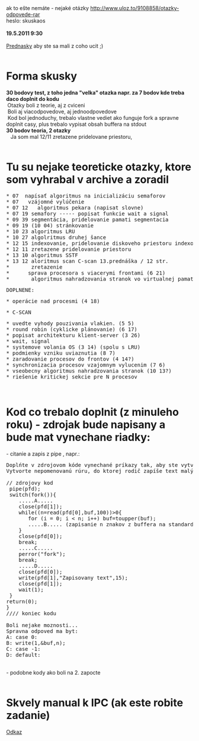 <div>ak to ešte nemáte - nejaké otázky <a href="http://www.uloz.to/9108858/otazky-odpovede-rar">http://www.uloz.to/9108858/otazky-odpovede-rar</a></div><div>heslo: skuskaos</div><div style="font-weight: bold; "><b><br></b></div><b>19.5.2011 9:30</b><div><div><br></div><div><a href="http://views.fm/vojto/os_prednasky">Prednasky</a> aby ste sa mali z coho ucit ;)</div><div><br></div><h1>Forma skusky</h1><div><b>30 bodovy test, z toho jedna "velka" otazka napr. za 7 bodov kde treba daco doplnit do kodu</b></div><div><b><span class="Apple-tab-span" style="white-space:pre">	</span><span class="Apple-style-span" style="font-weight: normal;">Otazky boli z teorie, aj z cviceni</span></b></div><div><b><span class="Apple-style-span" style="font-weight: normal;"><span class="Apple-tab-span" style="white-space:pre">	</span>Boli aj viacodpovedove, aj jednoodpovedove</span></b></div><div><b><span class="Apple-style-span" style="font-weight: normal;"><span class="Apple-tab-span" style="white-space:pre">	</span>Kod bol jednoduchy, trebalo vlastne vediet ako funguje fork a spravne doplnit casy, plus trebalo vypisat obsah buffera na stdout</span></b></div><div><b>30 bodov teoria, 2 otazky</b></div><div><span class="Apple-tab-span" style="white-space:pre">	</span>Ja som mal 12/11 zretazene pridelovane priestoru, </div><div><br></div><h1><b>Tu su nejake teoreticke otazky, ktore som vyhrabal v archive a zoradil</b></h1><div><pre>* 07<span class="Apple-tab-span" style="white-space: pre; ">	</span>napísať algoritmus na inicializáciu semaforov<br>* 07<span class="Apple-tab-span" style="white-space:pre">	</span>vzájomné vylúčenie<br>* 07 12<span class="Apple-tab-span" style="white-space:pre">	</span>algoritmus pekara (napisat slovne)<br>* 07 19 semafory ----- popisat funkcie wait a signal<br>* 09 39 segmentácia, pridelovanie pamati segmentacia<br>* 09 19 (10 04) stránkovanie<br>* 10 23 algoritmus LRU<br>* 10 27 algolritmus druhej šance<br>* 12 15 indexovanie, pridelovanie diskoveho priestoru indexovanim<br>* 12 11 zretazene pridelovanie priestoru<br>* 13 10 algoritmus SSTF<br>* 13 12 aloritmus scan C-scan 13.prednáška / 12 str.<br>* <span class="Apple-tab-span" style="white-space:pre">		</span>zretazenie<br>* <span class="Apple-tab-span" style="white-space: pre; ">		</span>sprava procesora s viacerymi frontami (6 21)<br>*       algoritmus nahradzovania stranok vo virtualnej pamati (10 15)<br></pre><pre>DOPLNENE:</pre><pre>* operácie nad procesmi (4 18)</pre><pre>* C-SCAN</pre><pre>* uvedte vyhody pouzivania vlakien. (5 5)
* round robin (cyklicke plánovanie) (6 17)
* popisat architekturu klient-server (3 26)
* wait, signal
* systemove volania OS (3 14) (spolu s LRU)
* podmienky vzniku uviaznutia (8 7)
* zaradovanie procesov do frontov (4 14?)
* synchronizacia procesov vzajomnym vylucenim (7 6)
* vseobecny algoritmus nahradzovania stranok (10 13?)<br>* riešenie kritickej sekcie pre N procesov<br></pre></div><div><br></div><div><h1>Kod co trebalo doplnit (z minuleho roku) - zdrojak bude napisany a bude mat vynechane riadky:</h1>- citanie a zapis z pipe , napr.:<br><pre>Doplńte v zdrojovom kóde vynechané príkazy tak, aby ste vytvorili nasledujuci program:<br>Vytvorte nepomenovanú rúru, do ktorej rodič zapíše text malými písmenami, a z ktorej potomok prečíta tento text a vypíše ho veľkými písmenami na štandardný výstup.<br><br>// zdrojovy kod<br> pipe(pfd);<br> switch(fork()){<br>    .....A.....<br>    close(pfd[1]);<br>    while((n=read(pfd[0],buf,100))&gt;0{<br>       for (i = 0; i &lt; n; i++) buf=toupper(buf);<br>       .....B..... (zapisanie n znakov z buffera na standardny vystup)<br>    }<br>    close(pfd[0]);<br>    break;<br>    .....C.....<br>    perror("fork");<br>    break; <br>    .....D.....<br>    close(pfd[0]);<br>    write(pfd[1],"Zapisovany text",15);<br>    close(pfd[1]);<br>    wait(1);<br> }<br>return(0);<br>}<br>//// koniec kodu<br><br>Boli nejake moznosti...<br>Spravna odpoved ma byt: <br>A: case 0: <br>B: write(1,&amp;buf,n); <br>C: case -1: <br>D: default:<br></pre><br>- podobne kody ako boli na 2. zapocte<br><br></div><h1>Skvely manual k IPC (ak este robite zadanie)</h1><div><a href="http://beej.us/guide/bgipc/output/html/multipage/index.html">Odkaz</a></div><div><br></div><div><br></div></div>